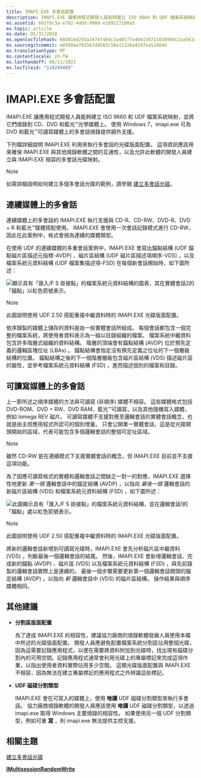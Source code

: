 ```yaml
---
title: IMAPI.EXE 多會話配置
description: IMAPI.EXE 讓應用程式開發人員能夠建立 ISO 9660 和 UDF 檔案系統映射，並將它們燒錄到 CD、DVD 和 Blu-Ray \ 8482;光學媒體。
ms.assetid: 691fdc3a-e762-4d6d-9980-e2d9227100a5
ms.topic: article
ms.date: 05/31/2018
ms.openlocfilehash: 68d816d293a3474f46dc3a48577a46615672103099dc2aa561d393953f29ccf2
ms.sourcegitcommit: e858bbe701567d4583c50a11326e42d7ea51804b
ms.translationtype: MT
ms.contentlocale: zh-TW
ms.lasthandoff: 08/11/2021
ms.locfileid: "118249405"
---
```

# <a name="imapi-multisession-layout"></a>IMAPI.EXE 多會話配置

IMAPI.EXE 讓應用程式開發人員能夠建立 ISO 9660 和 UDF 檔案系統映射，並將它們燒錄到 CD、DVD 和藍光™光學媒體上。 使用 Windows 7，imapi.exe 可為 DVD 和藍光™可讀寫媒體上的多會話燒錄提供額外支援。

下列檔詳細說明 IMAPI.EXE 利用來執行多會話的光碟版面配置。 這項資訊應該用來確保 IMAPI.EXE 與其他燒錄軟體之間的互通性，以及允許此軟體的開發人員建立與 IMAPI.EXE 相容的多會話光碟映射。

> [!Note]  
> 如需詳細說明如何建立多個多會話光碟的範例，請參閱 [建立多會話光碟](creating-a-multisession-disc.md)。

 

## <a name="multisession-on-sequential-media"></a>連續媒體上的多會話

連續媒體上的多會話的 IMAPI.EXE 執行支援與 CD-R、CD-RW、DVD-R、DVD + R 和藍光™媒體搭配使用。 IMAPI.EXE 會使用一次會話記錄模式進行 CD-RW，因此在此案例中，格式會視為連續的媒體類型。

在使用 UDF 的連續媒體的多重會話案例中，IMAPI.EXE 會寫出錨點結構 (UDF 錨點磁片區描述元指標-AVDP) 、磁片區結構 (UDF 磁片區描述項順序-VDS) ，以及檔案系統元資料結構 (UDF 檔案集描述項-FSD) 在每個新會話開始時，如下圖所述：

![顯示具有「匯入/F S 掛接點」的檔案系統元資料結構的圖表，其在實體會話2的「錨點」以紅色箭號表示。](images/multises1.png)

> [!Note]  
> 此圖說明使用 UDF 2.50 搭配重複中繼資料時的 IMAPI.EXE 光碟版面配置。

 

依序錄製的媒體上儲存的資料是由一些實體會話所組成。 每個會話都包含一個完整的檔案系統，將使用者資料表示為一組以目錄組織的檔案。 檔案系統中繼資料包含許多階層式組織的資料結構。 階層的頂端會有錨點結構 (AVDP) 位於預先定義的邏輯區塊位址 (LBAs) 。 錨點結構會指定沒有預先定義之位址的下一個層級結構的位置。 錨點結構之後的下一個階層層級包含磁片區結構 (VDS) 描述磁片區的屬性，並參考檔案系統元資料結構 (FSD) ，進而描述個別的檔案和目錄。

## <a name="multisession-on-rewritable-media"></a>可讀寫媒體上的多會話

上一節所述之順序媒體的方法與可讀寫 (非順序) 媒體不相容。 這些媒體格式包括 DVD-ROM、DVD + RW、DVD RAM、藍光™可讀寫，以及其他隨機寫入媒體，例如 Iomega REV 磁片。 可讀寫媒體不支援對應至邏輯會話的實體會話概念，也就是由主控應用程式所認可的個別增量。 只會公開單一實體會話，這是從光碟開頭開始的區域，代表可能包含多個邏輯會話的整個可定址區域。

> [!Note]  
> 雖然 CD-RW 是在連續模式下支援實體會話的概念，但 IMAPI.EXE 目前並不支援這項功能。

 

為了因應可讀寫格式的實體和邏輯會話之間缺乏一對一的對應，IMAPI.EXE 選擇性地更新 *第一個* 邏輯會話中的錨定結構 (AVDP) ，以指向 *最後一個* 邏輯會話的新磁片區結構 (VDS) 和檔案系統元資料結構 (FSD) ，如下圖所述：

![此圖顯示具有「匯入/F S 掛接點」的檔案系統元資料結構，並在邏輯會話1的「錨點」處以紅色箭號表示。](images/multises2.png)

> [!Note]  
> 此圖說明使用 UDF 2.50 搭配重複中繼資料時的 IMAPI.EXE 光碟版面配置。

 

將新的邏輯會話新增到可讀寫光碟時，IMAPI.EXE 會先分析磁片區中繼資料 (VDS) ，判斷最後一個邏輯會話的結尾。 然後，IMAPI.EXE 會新增邏輯會話、完成新的錨點 (AVDP) 、磁片區 (VDS) 以及檔案系統元資料結構 (FSD) ，與先前錄製的邏輯會話實際上是連續的。 最後一個步驟需要更新第一個邏輯會話開頭的錨定結構 (AVDP) ，以指向 *新* 邏輯會話中 (VDS) 的磁片區結構。 操作結果與順序媒體相同。

## <a name="additional-recommendations"></a>其他建議

-   **分割區版面配置**

    為了達成 IMAPI.EXE 的相容性，建議協力廠商的燒錄軟體發展人員使用本檔中所述的光碟版面配置。 開發人員應避免配置檔案系統分割區佔用整個光碟，因為這需要記錄應用程式，以便在需要將資料附加到光碟時，找出現有磁碟分割內的可用空間。記錄應用程式通常會利用光碟上的專屬標記來完成這項作業，以指出使用者資料實際佔用多少空間。 這類光碟版面配置與 IMAPI.EXE 不相容，因為無法在建立專屬標記的應用程式之外辨識這些標記。

-   **UDF 磁碟分割類型**

    IMAPI.EXE 會在可寫入的媒體上，使用 **唯讀** UDF 磁碟分割類型來執行多會話。 協力廠商燒錄軟體的開發人員應該使用 **唯讀** UDF 磁碟分割類型，以透過 imapi.exe 取得 Windows 主要燒錄的相容性。 如果使用另一個 UDF 分割類型，例如可重 **寫** ，則 imapi.exe 無法提供主控支援。

## <a name="related-topics"></a>相關主題

<dl> <dt>

[建立多會話光碟](creating-a-multisession-disc.md)
</dt> <dt>

[**IMultisessionRandomWrite**](/windows/desktop/api/imapi2/nn-imapi2-imultisessionrandomwrite)
</dt> </dl>

 

 




